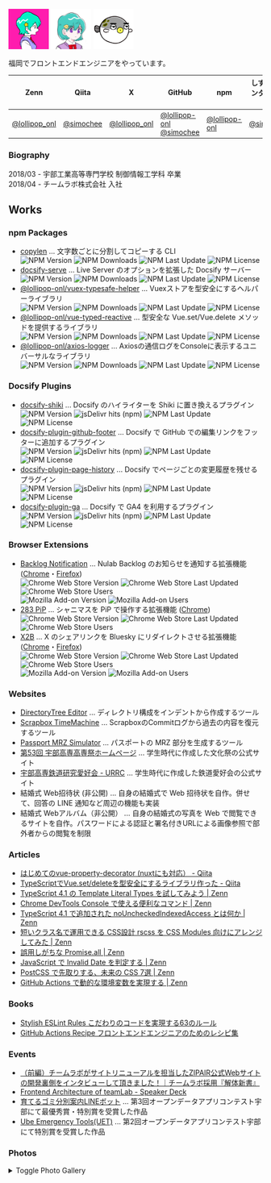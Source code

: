 <img src="./assets/avatar3.png" alt="Avatar" width="80" height="80"> <img src="./assets/avatar2.png" alt="Avatar" width="80" height="80"> <img src="./assets/avatar1.png" alt="Avatar" width="80" height="80">

福岡でフロントエンドエンジニアをやっています。

| Zenn | Qiita | X | GitHub | npm | しずかなインターネット |
| --- | --- | --- | --- | --- | --- |
| [@lollipop_onl](https://zenn.dev/lollipop_onl) | [@simochee](https://qiita.com/simochee) | [@lollipop_onl](https://x.com/lollipop_onl) | [@lollipop-onl](https://github.com/lollipop-onl)<br>[@simochee](https://github.com/simochee) | [@lollipop-onl](https://www.npmjs.com/~lollipop-onl) | [@simochee](https://sizu.me/simochee) |

### Biography

2018/03 - 宇部工業高等専門学校 制御情報工学科 卒業  
2018/04 - チームラボ株式会社 入社

## Works

### npm Packages

* [copylen](https://www.npmjs.com/package/copylen) ... 文字数ごとに分割してコピーする CLI  
![NPM Version](https://img.shields.io/npm/v/copylen) ![NPM Downloads](https://img.shields.io/npm/dy/copylen) ![NPM Last Update](https://img.shields.io/npm/last-update/copylen) ![NPM License](https://img.shields.io/npm/l/copylen)
* [docsify-serve](https://www.npmjs.com/package/docsify-serve) ... Live Server のオプションを拡張した Docsify サーバー  
![NPM Version](https://img.shields.io/npm/v/docsify-serve) ![NPM Downloads](https://img.shields.io/npm/dy/docsify-serve) ![NPM Last Update](https://img.shields.io/npm/last-update/docsify-serve) ![NPM License](https://img.shields.io/npm/l/docsify-serve)
* [@lollipop-onl/vuex-typesafe-helper](https://www.npmjs.com/package/@lollipop-onl/vuex-typesafe-helper) ... Vuexストアを型安全にするヘルパーライブラリ  
![NPM Version](https://img.shields.io/npm/v/@lollipop-onl/vuex-typesafe-helper) ![NPM Downloads](https://img.shields.io/npm/dy/@lollipop-onl/vuex-typesafe-helper) ![NPM Last Update](https://img.shields.io/npm/last-update/@lollipop-onl/vuex-typesafe-helper) ![NPM License](https://img.shields.io/npm/l/@lollipop-onl/vuex-typesafe-helper)
* [@lollipop-onl/vue-typed-reactive](https://www.npmjs.com/package/@lollipop-onl/vue-typed-reactive) ... 型安全な Vue.set/Vue.delete メソッドを提供するライブラリ  
![NPM Version](https://img.shields.io/npm/v/@lollipop-onl/vue-typed-reactive) ![NPM Downloads](https://img.shields.io/npm/dy/@lollipop-onl/vue-typed-reactive) ![NPM Last Update](https://img.shields.io/npm/last-update/@lollipop-onl/vue-typed-reactive) ![NPM License](https://img.shields.io/npm/l/@lollipop-onl/vue-typed-reactive)
* [@lollipop-onl/axios-logger](https://www.npmjs.com/package/@lollipop-onl/axios-logger) ... Axiosの通信ログをConsoleに表示するユニバーサルなライブラリ  
![NPM Version](https://img.shields.io/npm/v/@lollipop-onl/axios-logger) ![NPM Downloads](https://img.shields.io/npm/dy/@lollipop-onl/axios-logger) ![NPM Last Update](https://img.shields.io/npm/last-update/@lollipop-onl/axios-logger) ![NPM License](https://img.shields.io/npm/l/@lollipop-onl/axios-logger)

### Docsify Plugins

* [docsify-shiki](https://www.npmjs.com/package/docsify-shiki) ... Docsify のハイライターを Shiki に置き換えるプラグイン  
![NPM Version](https://img.shields.io/npm/v/docsify-shiki) ![jsDelivr hits (npm)](https://img.shields.io/jsdelivr/npm/hy/docsify-shiki) ![NPM Last Update](https://img.shields.io/npm/last-update/docsify-shiki) ![NPM License](https://img.shields.io/npm/l/docsify-shiki)
* [docsify-plugin-github-footer](https://www.npmjs.com/package/docsify-plugin-github-footer) ... Docsify で GitHub での編集リンクをフッターに追加するプラグイン  
![NPM Version](https://img.shields.io/npm/v/docsify-plugin-github-footer) ![jsDelivr hits (npm)](https://img.shields.io/jsdelivr/npm/hy/docsify-plugin-github-footer)
 ![NPM Last Update](https://img.shields.io/npm/last-update/docsify-plugin-github-footer) ![NPM License](https://img.shields.io/npm/l/docsify-plugin-github-footer)
* [docsify-plugin-page-history](https://www.npmjs.com/package/docsify-plugin-page-history) ... Docsify でページごとの変更履歴を残せるプラグイン  
![NPM Version](https://img.shields.io/npm/v/docsify-plugin-page-history) ![jsDelivr hits (npm)](https://img.shields.io/jsdelivr/npm/hy/docsify-plugin-page-history)
 ![NPM Last Update](https://img.shields.io/npm/last-update/docsify-plugin-page-history) ![NPM License](https://img.shields.io/npm/l/docsify-plugin-page-history)
* [docsify-plugin-ga](https://www.npmjs.com/package/docsify-plugin-ga) ... Docsify で GA4 を利用するプラグイン  
![NPM Version](https://img.shields.io/npm/v/docsify-plugin-ga) ![jsDelivr hits (npm)](https://img.shields.io/jsdelivr/npm/hy/docsify-plugin-ga) ![NPM Last Update](https://img.shields.io/npm/last-update/docsify-plugin-ga) ![NPM License](https://img.shields.io/npm/l/docsify-plugin-ga)

### Browser Extensions

* [Backlog Notification](https://github.com/lollipop-onl/webextensions-backlog-notification) ... Nulab Backlog のお知らせを通知する拡張機能 ([Chrome](https://chrome.google.com/webstore/detail/backlog-notification-exte/gmmfbpjchelnedibjoidghghnigggebn)・[Firefox](https://addons.mozilla.org/ja/firefox/addon/backlog-notification-extension/))  
![Chrome Web Store Version](https://img.shields.io/chrome-web-store/v/gmmfbpjchelnedibjoidghghnigggebn) ![Chrome Web Store Last Updated](https://img.shields.io/chrome-web-store/last-updated/gmmfbpjchelnedibjoidghghnigggebn) ![Chrome Web Store Users](https://img.shields.io/chrome-web-store/users/gmmfbpjchelnedibjoidghghnigggebn)  
![Mozilla Add-on Version](https://img.shields.io/amo/v/backlog-notification-extension) ![Mozilla Add-on Users](https://img.shields.io/amo/users/backlog-notification-extension)
* [283 PiP](https://github.com/simochee/283-PiP) ... シャニマスを PiP で操作する拡張機能 ([Chrome](https://chromewebstore.google.com/detail/283-pinp/gjpjhdmdbkiabejljimbnjdpmfdonpjb))  
![Chrome Web Store Version](https://img.shields.io/chrome-web-store/v/gjpjhdmdbkiabejljimbnjdpmfdonpjb) ![Chrome Web Store Last Updated](https://img.shields.io/chrome-web-store/last-updated/gjpjhdmdbkiabejljimbnjdpmfdonpjb) ![Chrome Web Store Users](https://img.shields.io/chrome-web-store/users/gjpjhdmdbkiabejljimbnjdpmfdonpjb)
* [X2B](https://github.com/simochee/X2B) ... X のシェアリンクを Bluesky にリダイレクトさせる拡張機能 ([Chrome](https://chromewebstore.google.com/detail/x2b/caofchgmaapaimkghakiclhlbefjjfbk)・[Firefox](https://addons.mozilla.org/ja/firefox/addon/x2b/))  
![Chrome Web Store Version](https://img.shields.io/chrome-web-store/v/caofchgmaapaimkghakiclhlbefjjfbk) ![Chrome Web Store Last Updated](https://img.shields.io/chrome-web-store/last-updated/caofchgmaapaimkghakiclhlbefjjfbk) ![Chrome Web Store Users](https://img.shields.io/chrome-web-store/users/caofchgmaapaimkghakiclhlbefjjfbk)  
![Mozilla Add-on Version](https://img.shields.io/amo/v/x2b) ![Mozilla Add-on Users](https://img.shields.io/amo/users/x2b)

### Websites

* [DirectoryTree Editor](https://tree.lollipop.onl/) ... ディレクトリ構成をインデントから作成するツール
* [Scrapbox TimeMachine](https://scrapbox-timemachine.lollipop.onl/) ... ScrapboxのCommitログから過去の内容を復元するツール
* [Passport MRZ Simulator](https://mrz.lollipop.onl) ... パスポートの MRZ 部分を生成するツール
* [第53回 宇部高専高専祭ホームページ](http://nitucfes53.web.fc2.com/) ... 学生時代に作成した文化祭の公式サイト
* [宇部高専鉄道研究愛好会 - URRC](http://urrc.web.fc2.com/) ... 学生時代に作成した鉄道愛好会の公式サイト
* 結婚式 Web招待状 (非公開) ... 自身の結婚式で Web 招待状を自作。併せて、回答の LINE 通知など周辺の機能も実装
* 結婚式 Webアルバム（非公開） ... 自身の結婚式の写真を Web で閲覧できるサイトを自作。パスワードによる認証と署名付きURLによる画像参照で部外者からの閲覧を制限

### Articles

* [はじめてのvue-property-decorator (nuxtにも対応） - Qiita](https://qiita.com/simochee/items/e5b77af4aa36bd0f32e5)
* [TypeScriptでVue.set/deleteを型安全にするライブラリ作った - Qiita](https://qiita.com/simochee/items/89f4b17fe971b4571961)
* [TypeScript 4.1 の Template Literal Types を試してみよう | Zenn](https://zenn.dev/lollipop_onl/articles/ef532c02fc51db20d832)
* [Chrome DevTools Console で使える便利なコマンド | Zenn](https://zenn.dev/lollipop_onl/articles/eoz-devtools-console-commands)
* [TypeScript 4.1 で追加された noUncheckedIndexedAccess とは何か | Zenn](https://zenn.dev/lollipop_onl/articles/eoz-ts-no-unchecked-indexed-access)
* [短いクラス名で運用できる CSS設計 rscss を CSS Modules 向けにアレンジしてみた | Zenn](https://zenn.dev/lollipop_onl/articles/eoz-rscss-in-css-modules)
* [誤用しがちな Promise.all | Zenn](https://zenn.dev/lollipop_onl/articles/mistake-promise-all)
* [JavaScript で Invalid Date を判定する | Zenn](https://zenn.dev/lollipop_onl/articles/eoz-judge-js-invalid-date)
* [PostCSS で先取りする、未来の CSS 7選 | Zenn](https://zenn.dev/lollipop_onl/articles/ac21-future-css-with-postcss)
* [GitHub Actions で動的な環境変数を実現する | Zenn](https://zenn.dev/lollipop_onl/articles/gha-conditional-env)

### Books

* [Stylish ESLint Rules こだわりのコードを実現する63のルール](https://booth.pm/ja/items/1827156)
* [GitHub Actions Recipe フロントエンドエンジニアのためのレシピ集](https://lollipoplauncher.booth.pm/items/1827162)

### Events

* [（前編）チームラボがサイトリニューアルを担当したZIPAIR公式Webサイトの開発裏側をインタビューして頂きました！｜チームラボ採用『解体新書』](https://note.team-lab.com/n/nef60bd04a6a6)
* [Frontend Architecture of teamLab - Speaker Deck](https://speakerdeck.com/simochee/frontend-architecture-of-teamlab)
* [育てるゴミ分別案内LINEボット](https://www.city.ube.yamaguchi.jp/shisei/keikaku/jouhoudenshi/opendata/contest2017/contest2017result.html) ... 第3回オープンデータアプリコンテスト宇部にて最優秀賞・特別賞を受賞した作品
* [Ube Emergency Tools(UET)](https://www.city.ube.yamaguchi.jp/shisei/keikaku/jouhoudenshi/opendata/contest_16.html) ... 第2回オープンデータアプリコンテスト宇部にて特別賞を受賞した作品

### Photos

<details><summary>Toggle Photo Gallery</summary>
<p>

| ![](./assets/20170619.webp) |  ![](./assets/20210510.webp) |
| --- | --- |
| <small><b>トワイライトエクスプレス瑞風のぼり初便を安岡駅付近で</b><br><i>2017/06/19 撮影</i></small> | <small><b>浦安市船籍のマークトウェイン号を東京ディズニーランドにて</b><br><i>2021/05/10 撮影</i></small> |

</p>
</details>
